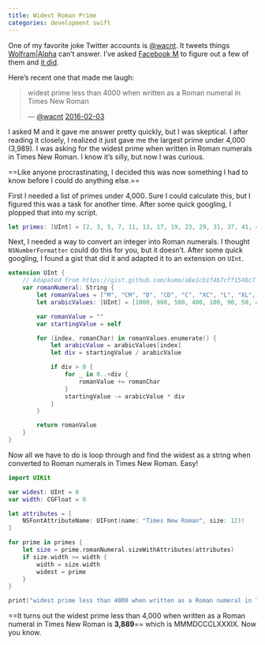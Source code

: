 ```yaml
---
title: Widest Roman Prime
categories: development swift
---
```


One of my favorite joke Twitter accounts is [@wacnt](https://twitter.com/wacnt). It tweets things [Wolfram|Alpha](http://www.wolframalpha.com) can’t answer. I’ve asked [Facebook M](http://www.wired.com/2015/08/facebook-launches-m-new-kind-virtual-assistant/) to figure out a few of them and [it did](https://twitter.com/soffes/status/679015723532947456).

Here’s recent one that made me laugh:

> widest prime less than 4000 when written as a Roman numeral in Times New Roman
>
> — [@wacnt](https://twitter.com/wacnt) [2016-02-03](https://twitter.com/wacnt/status/695034110037757952)

I asked M and it gave me answer pretty quickly, but I was skeptical. I after reading it closely, I realized it just gave me the largest prime under 4,000 (3,989). I was asking for the widest prime when written in Roman numerals in Times New Roman. I know it’s silly, but now I was curious.

==Like anyone procrastinating, I decided this was now something I had to know before I could do anything else.==

First I needed a list of primes under 4,000. Sure I could calculate this, but I figured this was a task for another time. After some quick googling, I plopped that into my script.

```swift
let primes: [UInt] = [2, 3, 5, 7, 11, 13, 17, 19, 23, 29, 31, 37, 41, 43, 47, 53, 59, 61, 67, 71, 73, 79, 83, 89, 97, 101, 103, 107, 109, 113, 127, 131, 137, 139, 149, 151, 157, 163, 167, 173, 179, 181, 191, 193, 197, 199, 211, 223, 227, 229, 233, 239, 241, 251, 257, 263, 269, 271, 277, 281, 283, 293, 307, 311, 313, 317, 331, 337, 347, 349, 353, 359, 367, 373, 379, 383, 389, 397, 401, 409, 419, 421, 431, 433, 439, 443, 449, 457, 461, 463, 467, 479, 487, 491, 499, 503, 509, 521, 523, 541, 547, 557, 563, 569, 571, 577, 587, 593, 599, 601, 607, 613, 617, 619, 631, 641, 643, 647, 653, 659, 661, 673, 677, 683, 691, 701, 709, 719, 727, 733, 739, 743, 751, 757, 761, 769, 773, 787, 797, 809, 811, 821, 823, 827, 829, 839, 853, 857, 859, 863, 877, 881, 883, 887, 907, 911, 919, 929, 937, 941, 947, 953, 967, 971, 977, 983, 991, 997, 1009, 1013, 1019, 1021, 1031, 1033, 1039, 1049, 1051, 1061, 1063, 1069, 1087, 1091, 1093, 1097, 1103, 1109, 1117, 1123, 1129, 1151, 1153, 1163, 1171, 1181, 1187, 1193, 1201, 1213, 1217, 1223, 1229, 1231, 1237, 1249, 1259, 1277, 1279, 1283, 1289, 1291, 1297, 1301, 1303, 1307, 1319, 1321, 1327, 1361, 1367, 1373, 1381, 1399, 1409, 1423, 1427, 1429, 1433, 1439, 1447, 1451, 1453, 1459, 1471, 1481, 1483, 1487, 1489, 1493, 1499, 1511, 1523, 1531, 1543, 1549, 1553, 1559, 1567, 1571, 1579, 1583, 1597, 1601, 1607, 1609, 1613, 1619, 1621, 1627, 1637, 1657, 1663, 1667, 1669, 1693, 1697, 1699, 1709, 1721, 1723, 1733, 1741, 1747, 1753, 1759, 1777, 1783, 1787, 1789, 1801, 1811, 1823, 1831, 1847, 1861, 1867, 1871, 1873, 1877, 1879, 1889, 1901, 1907, 1913, 1931, 1933, 1949, 1951, 1973, 1979, 1987, 1993, 1997, 1999, 2003, 2011, 2017, 2027, 2029, 2039, 2053, 2063, 2069, 2081, 2083, 2087, 2089, 2099, 2111, 2113, 2129, 2131, 2137, 2141, 2143, 2153, 2161, 2179, 2203, 2207, 2213, 2221, 2237, 2239, 2243, 2251, 2267, 2269, 2273, 2281, 2287, 2293, 2297, 2309, 2311, 2333, 2339, 2341, 2347, 2351, 2357, 2371, 2377, 2381, 2383, 2389, 2393, 2399, 2411, 2417, 2423, 2437, 2441, 2447, 2459, 2467, 2473, 2477, 2503, 2521, 2531, 2539, 2543, 2549, 2551, 2557, 2579, 2591, 2593, 2609, 2617, 2621, 2633, 2647, 2657, 2659, 2663, 2671, 2677, 2683, 2687, 2689, 2693, 2699, 2707, 2711, 2713, 2719, 2729, 2731, 2741, 2749, 2753, 2767, 2777, 2789, 2791, 2797, 2801, 2803, 2819, 2833, 2837, 2843, 2851, 2857, 2861, 2879, 2887, 2897, 2903, 2909, 2917, 2927, 2939, 2953, 2957, 2963, 2969, 2971, 2999, 3001, 3011, 3019, 3023, 3037, 3041, 3049, 3061, 3067, 3079, 3083, 3089, 3109, 3119, 3121, 3137, 3163, 3167, 3169, 3181, 3187, 3191, 3203, 3209, 3217, 3221, 3229, 3251, 3253, 3257, 3259, 3271, 3299, 3301, 3307, 3313, 3319, 3323, 3329, 3331, 3343, 3347, 3359, 3361, 3371, 3373, 3389, 3391, 3407, 3413, 3433, 3449, 3457, 3461, 3463, 3467, 3469, 3491, 3499, 3511, 3517, 3527, 3529, 3533, 3539, 3541, 3547, 3557, 3559, 3571, 3581, 3583, 3593, 3607, 3613, 3617, 3623, 3631, 3637, 3643, 3659, 3671, 3673, 3677, 3691, 3697, 3701, 3709, 3719, 3727, 3733, 3739, 3761, 3767, 3769, 3779, 3793, 3797, 3803, 3821, 3823, 3833, 3847, 3851, 3853, 3863, 3877, 3881, 3889, 3907, 3911, 3917, 3919, 3923, 3929, 3931, 3943]
```

Next, I needed a way to convert an integer into Roman numerals. I thought `NSNumberFormatter` could do this for you, but it doesn’t. After some quick googling, I found a gist that did it and adapted it to an extension on `UInt`.

```swift
extension UInt {
	// Adapated from https://gist.github.com/kumo/a8e1cb1f4b7cff1548c7
	var romanNumeral: String {
		let romanValues = ["M", "CM", "D", "CD", "C", "XC", "L", "XL", "X", "IX", "V", "IV", "I"]
		let arabicValues: [UInt] = [1000, 900, 500, 400, 100, 90, 50, 40, 10, 9, 5, 4, 1]

		var romanValue = ""
		var startingValue = self

		for (index, romanChar) in romanValues.enumerate() {
			let arabicValue = arabicValues[index]
			let div = startingValue / arabicValue

			if div > 0 {
				for _ in 0..<div {
					romanValue += romanChar
				}
				startingValue -= arabicValue * div
			}
		}

		return romanValue
	}
}
```

Now all we have to do is loop through and find the widest as a string when converted to Roman numerals in Times New Roman. Easy!

```swift
import UIKit

var widest: UInt = 0
var width: CGFloat = 0

let attributes = [
	NSFontAttributeName: UIFont(name: "Times New Roman", size: 12)!
]

for prime in primes {
	let size = prime.romanNumeral.sizeWithAttributes(attributes)
	if size.width >= width {
		width = size.width
		widest = prime
	}
}

print("widest prime less than 4000 when written as a Roman numeral in Times New Roman: \(widest)")
```

==It turns out the widest prime less than 4,000 when written as a Roman numeral in Times New Roman is **3,889**== which is MMMDCCCLXXXIX. Now you know.
